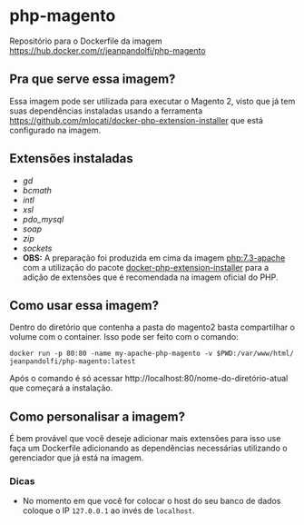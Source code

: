 # php-magento
Repositório para o Dockerfile da imagem https://hub.docker.com/r/jeanpandolfi/php-magento

## Pra que serve essa imagem?
 Essa imagem pode ser utilizada para executar o Magento 2, visto que já tem suas dependências instaladas usando a ferramenta https://github.com/mlocati/docker-php-extension-installer que está configurado na imagem.
 
## Extensões instaladas
  * *gd*
  * *bcmath* 
  * *intl*
  * *xsl*
  * *pdo_mysql*
  * *soap*
  * *zip*
  * *sockets*
  * **OBS:** A preparação foi produzida em cima da imagem [php:7.3-apache](https://hub.docker.com/_/php) com a utilização do pacote [docker-php-extension-installer](https://github.com/mlocati/docker-php-extension-installer) para a adição de extensões que é recomendada na imagem oficial do PHP.

## Como usar essa imagem?
 Dentro do diretório que contenha a pasta do magento2 basta compartilhar o volume com o container. Isso pode ser feito com o comando:
 
 `docker run -p 80:80 -name my-apache-php-magento -v $PWD:/var/www/html/ jeanpandolfi/php-magento:latest`
 
 Após o comando é só acessar http://localhost:80/nome-do-diretório-atual que começará a instalação.
 
 ## Como personalisar a imagem?
  É bem provável que você deseje adicionar mais extensões para isso use faça um Dockerfile adicionando as dependências necessárias utilizando o gerenciador que já está na imagem.
  
 ### Dicas
 * No momento em que você for colocar o host do seu banco de dados coloque o IP `127.0.0.1` ao invés de `localhost`.
 
